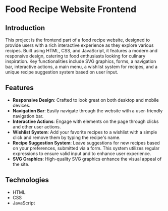 # Food Recipe Website Frontend

## Introduction
This project is the frontend part of a food recipe website, designed to provide users with a rich interactive experience as they explore various recipes. Built using HTML, CSS, and JavaScript, it features a modern and responsive design, catering to food enthusiasts looking for culinary inspiration. Key functionalities include SVG graphics, forms, a navigation bar, interactive actions, a main menu, a wishlist system for recipes, and a unique recipe suggestion system based on user input.

## Features
- **Responsive Design**: Crafted to look great on both desktop and mobile devices.
- **Navigation Bar**: Easily navigate through the website with a user-friendly navigation bar.
- **Interactive Actions**: Engage with elements on the page through clicks and other user actions.
- **Wishlist System**: Add your favorite recipes to a wishlist with a simple click and remove them by typing the recipe's name.
- **Recipe Suggestion System**: Leave suggestions for new recipes based on your preferences, submitted via a form. This system utilizes regular expressions to ensure valid input and to enhance user experience.
- **SVG Graphics**: High-quality SVG graphics enhance the visual appeal of the site.

## Technologies
- HTML
- CSS
- JavaScript
